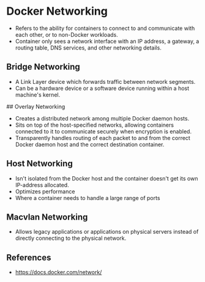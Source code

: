 # Docker Networking

- Refers to the ability for containers to connect to and communicate with each other, or to non-Docker workloads.
- Container only sees a network interface with an IP address, a gateway, a routing table, DNS services, and other networking details.

## Bridge Networking

- A Link Layer device which forwards traffic between network segments.
- Can be a hardware device or a software device running within a host machine's kernel.

## Overlay Networking

- Creates a distributed network among multiple Docker daemon hosts.
- Sits on top of the host-specified networks, allowing containers connected to it to communicate securely when encryption is enabled.
- Transparently handles routing of each packet to and from the correct Docker daemon host and the correct destination container.

## Host Networking

- Isn't isolated from the Docker host and the container doesn't get its own IP-address allocated.
- Optimizes performance
- Where a container needs to handle a large range of ports

## Macvlan Networking

- Allows legacy applications or applications on physical servers instead of directly connecting to the physical network.

## References

- https://docs.docker.com/network/